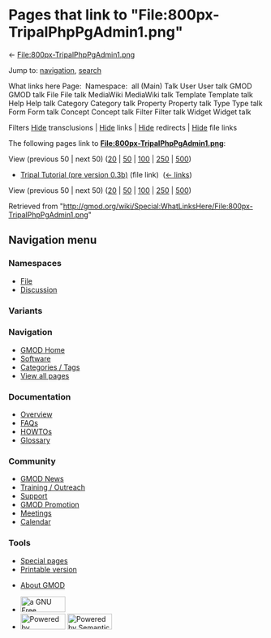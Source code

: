 <div id="mw-page-base" class="noprint">

</div>

<div id="mw-head-base" class="noprint">

</div>

<div id="content" class="mw-body" role="main">

<span id="top"></span>

<div id="mw-js-message" style="display:none;">

</div>



# <span dir="auto">Pages that link to "File:800px-TripalPhpPgAdmin1.png"</span>

<div id="bodyContent">

<div id="contentSub">

←
[File:800px-TripalPhpPgAdmin1.png](/wiki/File:800px-TripalPhpPgAdmin1.png "File:800px-TripalPhpPgAdmin1.png")

</div>

<div id="jump-to-nav" class="mw-jump">

Jump to: [navigation](#mw-navigation), [search](#p-search)

</div>

<div id="mw-content-text">

What links here Page:  Namespace:  all (Main) Talk User User talk GMOD
GMOD talk File File talk MediaWiki MediaWiki talk Template Template talk
Help Help talk Category Category talk Property Property talk Type Type
talk Form Form talk Concept Concept talk Filter Filter talk Widget
Widget talk

Filters
[Hide](/mediawiki/index.php?title=Special:WhatLinksHere/File:800px-TripalPhpPgAdmin1.png&hidetrans=1 "Special:WhatLinksHere/File:800px-TripalPhpPgAdmin1.png")
transclusions \|
[Hide](/mediawiki/index.php?title=Special:WhatLinksHere/File:800px-TripalPhpPgAdmin1.png&hidelinks=1 "Special:WhatLinksHere/File:800px-TripalPhpPgAdmin1.png")
links \|
[Hide](/mediawiki/index.php?title=Special:WhatLinksHere/File:800px-TripalPhpPgAdmin1.png&hideredirs=1 "Special:WhatLinksHere/File:800px-TripalPhpPgAdmin1.png")
redirects \|
[Hide](/mediawiki/index.php?title=Special:WhatLinksHere/File:800px-TripalPhpPgAdmin1.png&hideimages=1 "Special:WhatLinksHere/File:800px-TripalPhpPgAdmin1.png")
file links

The following pages link to
**[File:800px-TripalPhpPgAdmin1.png](/wiki/File:800px-TripalPhpPgAdmin1.png "File:800px-TripalPhpPgAdmin1.png")**:

View (previous 50 \| next 50)
([20](/mediawiki/index.php?title=Special:WhatLinksHere/File:800px-TripalPhpPgAdmin1.png&limit=20 "Special:WhatLinksHere/File:800px-TripalPhpPgAdmin1.png")
\|
[50](/mediawiki/index.php?title=Special:WhatLinksHere/File:800px-TripalPhpPgAdmin1.png&limit=50 "Special:WhatLinksHere/File:800px-TripalPhpPgAdmin1.png")
\|
[100](/mediawiki/index.php?title=Special:WhatLinksHere/File:800px-TripalPhpPgAdmin1.png&limit=100 "Special:WhatLinksHere/File:800px-TripalPhpPgAdmin1.png")
\|
[250](/mediawiki/index.php?title=Special:WhatLinksHere/File:800px-TripalPhpPgAdmin1.png&limit=250 "Special:WhatLinksHere/File:800px-TripalPhpPgAdmin1.png")
\|
[500](/mediawiki/index.php?title=Special:WhatLinksHere/File:800px-TripalPhpPgAdmin1.png&limit=500 "Special:WhatLinksHere/File:800px-TripalPhpPgAdmin1.png"))

- [Tripal Tutorial (pre version
  0.3b)](/wiki/Tripal_Tutorial_(pre_version_0.3b) "Tripal Tutorial (pre version 0.3b)")
  (file link) ‎ <span class="mw-whatlinkshere-tools">([←
  links](/mediawiki/index.php?title=Special:WhatLinksHere&target=Tripal+Tutorial+%28pre+version+0.3b%29 "Special:WhatLinksHere"))</span>

View (previous 50 \| next 50)
([20](/mediawiki/index.php?title=Special:WhatLinksHere/File:800px-TripalPhpPgAdmin1.png&limit=20 "Special:WhatLinksHere/File:800px-TripalPhpPgAdmin1.png")
\|
[50](/mediawiki/index.php?title=Special:WhatLinksHere/File:800px-TripalPhpPgAdmin1.png&limit=50 "Special:WhatLinksHere/File:800px-TripalPhpPgAdmin1.png")
\|
[100](/mediawiki/index.php?title=Special:WhatLinksHere/File:800px-TripalPhpPgAdmin1.png&limit=100 "Special:WhatLinksHere/File:800px-TripalPhpPgAdmin1.png")
\|
[250](/mediawiki/index.php?title=Special:WhatLinksHere/File:800px-TripalPhpPgAdmin1.png&limit=250 "Special:WhatLinksHere/File:800px-TripalPhpPgAdmin1.png")
\|
[500](/mediawiki/index.php?title=Special:WhatLinksHere/File:800px-TripalPhpPgAdmin1.png&limit=500 "Special:WhatLinksHere/File:800px-TripalPhpPgAdmin1.png"))

</div>

<div class="printfooter">

Retrieved from
"<http://gmod.org/wiki/Special:WhatLinksHere/File:800px-TripalPhpPgAdmin1.png>"

</div>

<div id="catlinks" class="catlinks catlinks-allhidden">

</div>

<div class="visualClear">

</div>

</div>

</div>

<div id="mw-navigation">

## Navigation menu

<div id="mw-head">



<div id="left-navigation">

<div id="p-namespaces" class="vectorTabs" role="navigation"
aria-labelledby="p-namespaces-label">

### Namespaces

- <span id="ca-nstab-image"><a href="/wiki/File:800px-TripalPhpPgAdmin1.png" accesskey="c"
  title="View the file page [c]">File</a></span>
- <span id="ca-talk"><a
  href="/mediawiki/index.php?title=File_talk:800px-TripalPhpPgAdmin1.png&amp;action=edit&amp;redlink=1"
  accesskey="t"
  title="Discussion about the content page [t]">Discussion</a></span>

</div>

<div id="p-variants" class="vectorMenu emptyPortlet" role="navigation"
aria-labelledby="p-variants-label">

### 

### Variants[](#)

<div class="menu">

</div>

</div>

</div>

<div id="right-navigation">





</div>



</div>

</div>

</div>

<div id="mw-panel">

<div id="p-logo" role="banner">

<a href="/wiki/Main_Page"
style="background-image: url(http://gmod.org/images/GMOD-cogs.png);"
title="Visit the main page"></a>

</div>

<div id="p-Navigation" class="portal" role="navigation"
aria-labelledby="p-Navigation-label">

### Navigation

<div class="body">

- <span id="n-GMOD-Home">[GMOD Home](/wiki/Main_Page)</span>
- <span id="n-Software">[Software](/wiki/GMOD_Components)</span>
- <span id="n-Categories-.2F-Tags">[Categories /
  Tags](/wiki/Categories)</span>
- <span id="n-View-all-pages">[View all
  pages](/wiki/Special:AllPages)</span>

</div>

</div>

<div id="p-Documentation" class="portal" role="navigation"
aria-labelledby="p-Documentation-label">

### Documentation

<div class="body">

- <span id="n-Overview">[Overview](/wiki/Overview)</span>
- <span id="n-FAQs">[FAQs](/wiki/Category:FAQ)</span>
- <span id="n-HOWTOs">[HOWTOs](/wiki/Category:HOWTO)</span>
- <span id="n-Glossary">[Glossary](/wiki/Glossary)</span>

</div>

</div>

<div id="p-Community" class="portal" role="navigation"
aria-labelledby="p-Community-label">

### Community

<div class="body">

- <span id="n-GMOD-News">[GMOD News](/wiki/GMOD_News)</span>
- <span id="n-Training-.2F-Outreach">[Training /
  Outreach](/wiki/Training_and_Outreach)</span>
- <span id="n-Support">[Support](/wiki/Support)</span>
- <span id="n-GMOD-Promotion">[GMOD
  Promotion](/wiki/GMOD_Promotion)</span>
- <span id="n-Meetings">[Meetings](/wiki/Meetings)</span>
- <span id="n-Calendar">[Calendar](/wiki/Calendar)</span>

</div>

</div>

<div id="p-tb" class="portal" role="navigation"
aria-labelledby="p-tb-label">

### Tools

<div class="body">

- <span id="t-specialpages"><a href="/wiki/Special:SpecialPages" accesskey="q"
  title="A list of all special pages [q]">Special pages</a></span>
- <span id="t-print"><a
  href="/mediawiki/index.php?title=Special:WhatLinksHere/File:800px-TripalPhpPgAdmin1.png&amp;printable=yes"
  rel="alternate" accesskey="p"
  title="Printable version of this page [p]">Printable version</a></span>

</div>

</div>

</div>

</div>

<div id="footer" role="contentinfo">

- <span id="footer-places-about">[About
  GMOD](/wiki/GMOD:About "GMOD:About")</span>

<!-- -->

- <span id="footer-copyrightico">[<img src="http://www.gnu.org/graphics/gfdl-logo-small.png" width="88"
  height="31" alt="a GNU Free Documentation License" />](http://www.gnu.org/licenses/fdl-1.3.html)</span>
- <span id="footer-poweredbyico">[<img src="/mediawiki/skins/common/images/poweredby_mediawiki_88x31.png"
  width="88" height="31" alt="Powered by MediaWiki" />](//www.mediawiki.org/)
  [<img
  src="/mediawiki/extensions/SemanticMediaWiki/includes/../resources/images/smw_button.png"
  width="88" height="31" alt="Powered by Semantic MediaWiki" />](https://www.semantic-mediawiki.org/wiki/Semantic_MediaWiki)</span>

<div style="clear:both">

</div>

</div>
